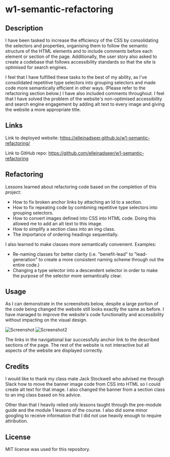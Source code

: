 # w1-semantic-refactoring

## Description

I have been tasked to increase the efficiency of the CSS by consolidating the selectors and properties, organising them to follow the semantic structure of the HTML elements and to include comments before each element or section of the page. Additionally, the user story also asked to create a codebase that follows accessibility standards so that the site is optimised for search engines. 

I feel that I have fulfilled these tasks to the best of my ability, as I've consolidated repetitive type selectors into grouping selectors and made code more semantically efficient in other ways. (Please refer to the refactoring section below.) I have also included comments throughout.
I feel that I have solved the problem of the website's non-optimised accessibility and search engine engagement by adding alt text to every image and giving the website a more appropriate title.

## Links

Link to deployed website:
https://elleinadseer.github.io/w1-semantic-refactoring/

Link to GitHub repo: 
https://github.com/elleinadseer/w1-semantic-refactoring

## Refactoring
Lessons learned about refactoring code based on the completion of this project:
- How to fix broken anchor links by attaching an Id to a section. 
- How to fix repeating code by combining repetitive type selectors into grouping selectors.
- How to convert images defined into CSS into HTML code. Doing this allowed me to add an alt text to this image.
- How to simplify a section class into an img class.
- The importance of ordering headings sequentially. 

I also learned to make classes more semantically convenient. Examples:
- Re-naming classes for better clarity (i.e. "benefit-lead" to "lead-generation" to create a more consistent naming scheme through out the entire code.)
- Changing a type selector into a descendent selector in order to make the purpose of the selector more semantically clear.

## Usage

As I can demonstrate in the screenshots below, despite a large portion of the code being changed the website still looks exactly the same as before. I have managed to improve the website's code functionality and accessibility without impacting on the visual design. 

![Screenshot](https://user-images.githubusercontent.com/126515415/229325816-11add1e0-bce8-43d2-8ca8-fcb6582cd37d.png)
![Screenshot2](https://user-images.githubusercontent.com/126515415/229325825-50578477-656b-453b-8a11-370192e2dda0.png)

The links in the navigational bar successfully anchor link to the described sections of the page. 
The rest of the website is not interactive but all aspects of the website are displayed correctly. 

## Credits

I would like to thank my class mate Jack Stockwell who advised me through Slack how to move the banner image code from CSS into HTML so I could create alt text for that image. I also changed the banner from a section class to an img class based on his advice.

Other than that I heavily relied only lessons taught through the pre-module guide and the module 1 lessons of the course. I also did some minor googling to receive information that I did not use heavily enough to require attribution. 

## License

MIT license was used for this repository. 
